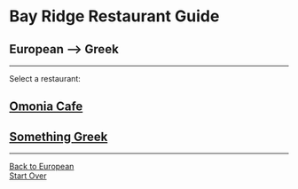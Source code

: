 # Bay Ridge Restaurant Guide
## European --> Greek
---
Select a restaurant:
## [Omonia Cafe](https://omoniacafe.com/)
## [Something Greek](https://www.somethinggreek.com/)
---
[Back to European](european.md)  
[Start Over](../home.md)